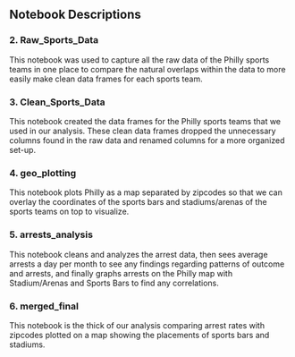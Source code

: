 ## Notebook Descriptions 

### 2. Raw_Sports_Data
This notebook was used to capture all the raw data of the Philly sports teams in one place to compare the natural overlaps within the data to more easily make clean data frames for each sports team.

### 3. Clean_Sports_Data
This notebook created the data frames for the Philly sports teams that we used in our analysis. These clean data frames dropped the unnecessary columns found in the raw data and renamed columns for a more organized set-up.

### 4. geo_plotting 
This notebook plots Philly as a map separated by zipcodes so that we can overlay the coordinates of the sports bars and stadiums/arenas of the sports teams on top to visualize.

### 5. arrests_analysis 
This notebook cleans and analyzes the arrest data, then sees average arrests a day per month to see any findings regarding patterns of outcome and arrests, and finally graphs arrests on the Philly map with Stadium/Arenas and Sports Bars to find any correlations.

### 6. merged_final 
This notebook is the thick of our analysis comparing arrest rates with zipcodes plotted on a map showing the placements of sports bars and stadiums.














